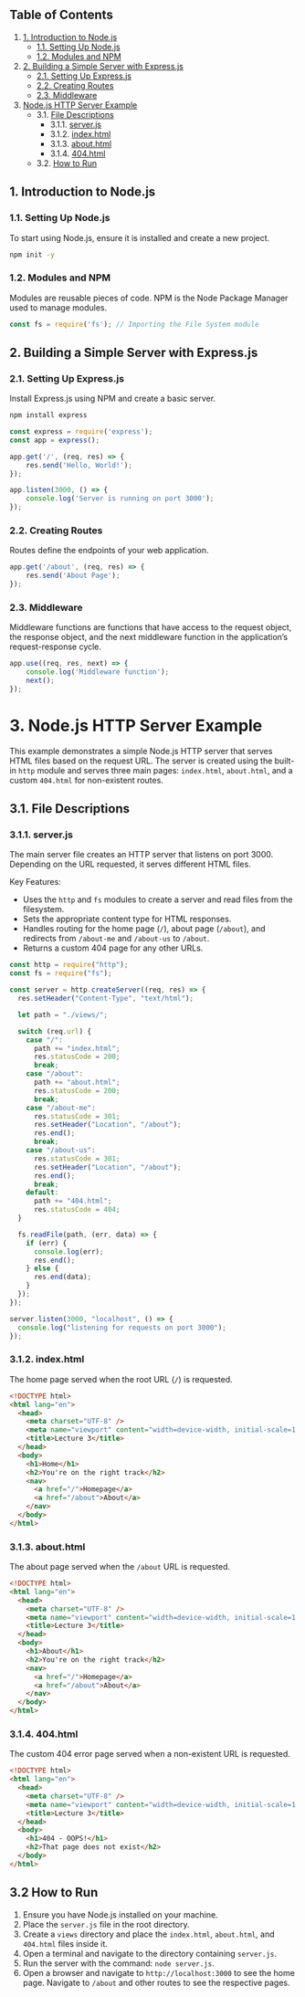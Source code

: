 ## Table of Contents

1. [1. Introduction to Node.js](#1-introduction-to-nodejs)
    - [1.1. Setting Up Node.js](#11-setting-up-nodejs)
    - [1.2. Modules and NPM](#12-modules-and-npm)
2. [2. Building a Simple Server with Express.js](#2-building-a-simple-server-with-expressjs)
    - [2.1. Setting Up Express.js](#21-setting-up-expressjs)
    - [2.2. Creating Routes](#22-creating-routes)
    - [2.3. Middleware](#23-middleware)
3. [Node.js HTTP Server Example](#1-node.js-http-server-example)
    - 3.1. [File Descriptions](#31-file-descriptions)
        - 3.1.1. [server.js](#311-serverjs)
        - 3.1.2. [index.html](#312-indexhtml)
        - 3.1.3. [about.html](#313-abouthtml)
        - 3.1.4. [404.html](#314-404html)
    - 3.2. [How to Run](#32-how-to-run)

## 1. Introduction to Node.js

### 1.1. Setting Up Node.js

To start using Node.js, ensure it is installed and create a new project.

```bash
npm init -y
```

### 1.2. Modules and NPM

Modules are reusable pieces of code. NPM is the Node Package Manager used to manage modules.

```javascript
const fs = require('fs'); // Importing the File System module
```

## 2. Building a Simple Server with Express.js

### 2.1. Setting Up Express.js

Install Express.js using NPM and create a basic server.

```bash
npm install express
```

```javascript
const express = require('express');
const app = express();

app.get('/', (req, res) => {
    res.send('Hello, World!');
});

app.listen(3000, () => {
    console.log('Server is running on port 3000');
});
```

### 2.2. Creating Routes

Routes define the endpoints of your web application.

```javascript
app.get('/about', (req, res) => {
    res.send('About Page');
});
```

### 2.3. Middleware

Middleware functions are functions that have access to the request object, the response object, and the next middleware function in the application’s request-response cycle.

```javascript
app.use((req, res, next) => {
    console.log('Middleware function');
    next();
});
```

# 3. Node.js HTTP Server Example

This example demonstrates a simple Node.js HTTP server that serves HTML files based on the request URL. The server is created using the built-in `http` module and serves three main pages: `index.html`, `about.html`, and a custom `404.html` for non-existent routes.

## 3.1. File Descriptions

### 3.1.1. server.js

The main server file creates an HTTP server that listens on port 3000. Depending on the URL requested, it serves different HTML files.

Key Features:
- Uses the `http` and `fs` modules to create a server and read files from the filesystem.
- Sets the appropriate content type for HTML responses.
- Handles routing for the home page (`/`), about page (`/about`), and redirects from `/about-me` and `/about-us` to `/about`.
- Returns a custom 404 page for any other URLs.

```javascript
const http = require("http");
const fs = require("fs");

const server = http.createServer((req, res) => {
  res.setHeader("Content-Type", "text/html");

  let path = "./views/";

  switch (req.url) {
    case "/":
      path += "index.html";
      res.statusCode = 200;
      break;
    case "/about":
      path += "about.html";
      res.statusCode = 200;
      break;
    case "/about-me":
      res.statusCode = 301;
      res.setHeader("Location", "/about");
      res.end();
      break;
    case "/about-us":
      res.statusCode = 301;
      res.setHeader("Location", "/about");
      res.end();
      break;
    default:
      path += "404.html";
      res.statusCode = 404;
  }

  fs.readFile(path, (err, data) => {
    if (err) {
      console.log(err);
      res.end();
    } else {
      res.end(data);
    }
  });
});

server.listen(3000, "localhost", () => {
  console.log("listening for requests on port 3000");
});
```

### 3.1.2. index.html

The home page served when the root URL (`/`) is requested.

```html
<!DOCTYPE html>
<html lang="en">
  <head>
    <meta charset="UTF-8" />
    <meta name="viewport" content="width=device-width, initial-scale=1.0" />
    <title>Lecture 3</title>
  </head>
  <body>
    <h1>Home</h1>
    <h2>You're on the right track</h2>
    <nav>
      <a href="/">Homepage</a>
      <a href="/about">About</a>
    </nav>
  </body>
</html>
```

### 3.1.3. about.html

The about page served when the `/about` URL is requested.

```html
<!DOCTYPE html>
<html lang="en">
  <head>
    <meta charset="UTF-8" />
    <meta name="viewport" content="width=device-width, initial-scale=1.0" />
    <title>Lecture 3</title>
  </head>
  <body>
    <h1>About</h1>
    <h2>You're on the right track</h2>
    <nav>
      <a href="/">Homepage</a>
      <a href="/about">About</a>
    </nav>
  </body>
</html>
```

### 3.1.4. 404.html

The custom 404 error page served when a non-existent URL is requested.

```html
<!DOCTYPE html>
<html lang="en">
  <head>
    <meta charset="UTF-8" />
    <meta name="viewport" content="width=device-width, initial-scale=1.0" />
    <title>Lecture 3</title>
  </head>
  <body>
    <h1>404 - OOPS!</h1>
    <h2>That page does not exist</h2>
  </body>
</html>
```

## 3.2 How to Run

1. Ensure you have Node.js installed on your machine.
2. Place the `server.js` file in the root directory.
3. Create a `views` directory and place the `index.html`, `about.html`, and `404.html` files inside it.
4. Open a terminal and navigate to the directory containing `server.js`.
5. Run the server with the command: `node server.js`.
6. Open a browser and navigate to `http://localhost:3000` to see the home page. Navigate to `/about` and other routes to see the respective pages.